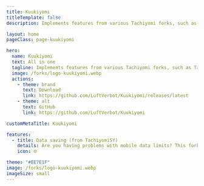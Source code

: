 ```yaml
---
title: Kuukiyomi
titleTemplate: false
description: Implements features from various Tachiyomi forks, such as TachiyomiSY and TachiyomiJ2K.

layout: home
pageClass: page-kuukiyomi

hero:
  name: Kuukiyomi
  text: All in one
  tagline: Implements features from various Tachiyomi forks, such as TachiyomiSY and TachiyomiJ2K.
  image: /forks/logo-kuukiyomi.webp
  actions:
    - theme: brand
      text: Download
      link: https://github.com/LuftVerbot/Kuukiyomi/releases/latest
    - theme: alt
      text: GitHub
      link: https://github.com/LuftVerbot/Kuukiyomi

customMetaTitle: Kuukiyomi

features:
  - title: Data saving (from TachiyomiSY)
    details: Are you having problems with mobile data limits? This fork is for you!
    icon: 🌐

theme: "#EE7E1F"
image: /forks/logo-kuukiyomi.webp
imageSize: small
---
```


<br><VPTeamMembers size="small" :members="members" />

<script setup>
import "@theme/styles/forks/kuukiyomi.styl"
import { VPTeamMembers } from "vitepress/theme"

const members = [
  {
    avatar: "https://www.github.com/LuftVerbot.png",
    name: "LuftVerbot",
    title: "Creator",
    links: [
      { icon: "github", link: "https://github.com/LuftVerbot" }
    ]
  },
  {
    avatar: "https://www.github.com/jobobby04.png",
    name: "jobobby04",
    title: "Creator of TachiyomiSY",
    links: [
      { icon: "github", link: "https://github.com/jobobby04" }
    ]
  }

]
</script>
